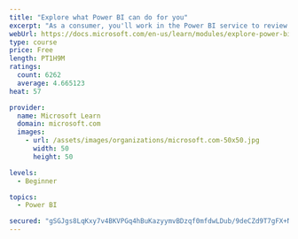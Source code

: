 ```yaml
---
title: "Explore what Power BI can do for you"
excerpt: "As a consumer, you'll work in the Power BI service to review and interact with content that has been shared with you. This module provides the foundational information that you need to work effectively in the Power BI service."
webUrl: https://docs.microsoft.com/en-us/learn/modules/explore-power-bi-service/
type: course
price: Free
length: PT1H9M
ratings:
  count: 6262
  average: 4.665123
heat: 57

provider:
  name: Microsoft Learn
  domain: microsoft.com
  images:
    - url: /assets/images/organizations/microsoft.com-50x50.jpg
      width: 50
      height: 50

levels:
  - Beginner

topics:
  - Power BI

secured: "gSGJgs8LqKxy7v4BKVPGq4hBuKazyymvBDzqf0mfdwLDub/9deCZd9T7gFX+N/dNNHKyWDEZLmUkV3oiKyIoJ1NzF+RcNBQR4bcGzy8xj7FIDfppazpm5hsrCtzKjmoeDCW5Ktnwzrl0ydmfv7ALn/BUi9uogloin+WNoMOXuwWNwETopzQFm30pWur3eDxpKlAAAUfDNIh5byG4vxmozh7me/czjhUw7YJyHX7zLj0YUMb/+OBE+NTfPF3qb7KGAKJkk9i7ZPCXqfs//wH4+ROdfzfztYjkfagvQHz60tZvPXxSOCqqv1KRCw4s3oIrda2QfqUo8a0fkqJ6ipSr2DtYhBE4UdMo9qnWVaNAHPhzy7pctf4oolmMXGFoP6MSEHWzS+snbpHImeZHwwFN2g==;n8aJEUL9YzDUwwM4oRiIvw=="
---
```


